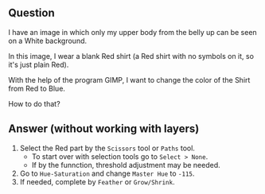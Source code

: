 ## Question

I have an image in which only my upper body from the belly up can be seen on a White background.

In this image, I wear a blank Red shirt (a Red shirt with no symbols on it, so it's just plain Red).

With the help of the program GIMP, I want to change the color of the Shirt from Red to Blue.

How to do that?

## Answer (without working with layers)

1. Select the Red part by the `Scissors` tool or `Paths` tool.
	* To start over with selection tools go to `Select > None`.
 	* If by the funnction, threshold adjustment may be needed.
3. Go to `Hue-Saturation` and change `Master Hue` to `-115`.
4. If needed, complete by `Feather` or `Grow/Shrink`.
